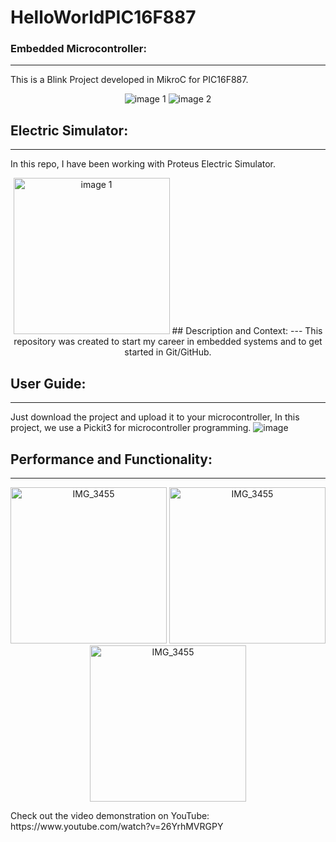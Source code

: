 # HelloWorldPIC16F887
### Embedded Microcontroller:
---
This is a Blink Project developed in MikroC for PIC16F887.

<p align="center">
  <img src="https://github.com/SiliCircuitCoder/HelloWorldPIC16F887/assets/174857123/12cf2111-9d57-4c43-8d4c-cb323a3a4021" alt="image 1">
  <img src="https://github.com/SiliCircuitCoder/HelloWorldPIC16F887/assets/174857123/71e37810-611c-4058-98dd-e12abc2021fd" alt="image 2">
</p>

## Electric Simulator:
---
In this repo, I have been working with Proteus Electric Simulator.
<p align="center">
  <img src="https://github.com/SiliCircuitCoder/HelloWorldPIC16F887/assets/174857123/f3582dc6-dda0-4764-b547-5942d07c7dea" alt="image 1" width="250">
## Description and Context:
---
This repository was created to start my career in embedded systems and to get started in Git/GitHub.

## User Guide:
---
Just download the project and upload it to your microcontroller, In this project, we use a Pickit3 for microcontroller programming.
![image](https://github.com/SiliCircuitCoder/HelloWorldPIC16F887/assets/174857123/556d3452-a088-4b28-a75f-4b982ed97f47)
## Performance and Functionality:
---
<p align="center">
  <img src="https://github.com/SiliCircuitCoder/HelloWorldPIC16F887/assets/174857123/5370b1b9-759c-4a1a-b0b0-caa3d4046c00" alt="IMG_3455" width="250">
  <img src="https://github.com/SiliCircuitCoder/HelloWorldPIC16F887/assets/174857123/7ee983cb-30be-458b-b476-079a7b8e1477" alt="IMG_3455" width="250">
  <img src="https://github.com/SiliCircuitCoder/HelloWorldPIC16F887/assets/174857123/49d4ae97-0fdf-416d-8da1-38cecf0126b6" alt="IMG_3455" width="250">
</p>
Check out the video demonstration on YouTube: https://www.youtube.com/watch?v=26YrhMVRGPY


